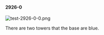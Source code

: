 #### 2926-0
![test-2926-0-0.png](https://github.com/lil-lab/nlvr/raw/master/nlvr/test/images/1/test-2926-0-0.png "test-2926-0-0.png")

There are two towers that the base are blue.